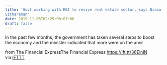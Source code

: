 ```yaml
---
title: 'Govt working with RBI to revive real estate sector, says Nirmala
Sitharaman'
date: 2019-11-06T02:25:00+01:00
draft: false
---
```


In the past few months, the government has taken several steps to boost the economy and the minister indicated that more were on the anvil.  
  
from The Financial ExpressThe Financial Express https://ift.tt/36EinlN  
via [IFTTT](https://ifttt.com/?ref=da&site=blogger)